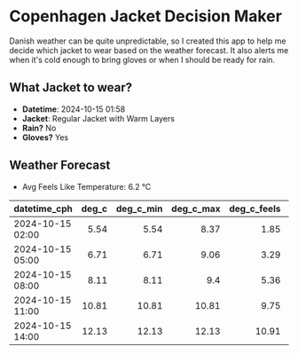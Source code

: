 
# Copenhagen Jacket Decision Maker

Danish weather can be quite unpredictable, so I created this app to help me decide which jacket to wear based on the weather forecast. 
It also alerts me when it's cold enough to bring gloves or when I should be ready for rain.

## What Jacket to wear?

- **Datetime**: 2024-10-15 01:58
- **Jacket**: Regular Jacket with Warm Layers
- **Rain?** No
- **Gloves?** Yes

## Weather Forecast
- Avg Feels Like Temperature: 6.2 °C

| datetime_cph     |   deg_c |   deg_c_min |   deg_c_max |   deg_c_feels | weather   | wind   | rain   |
|:-----------------|--------:|------------:|------------:|--------------:|:----------|:-------|:-------|
| 2024-10-15 02:00 |    5.54 |        5.54 |        8.37 |          1.85 | Clouds    | Medium | None   |
| 2024-10-15 05:00 |    6.71 |        6.71 |        9.06 |          3.29 | Clouds    | Medium | None   |
| 2024-10-15 08:00 |    8.11 |        8.11 |        9.4  |          5.36 | Clouds    | Low    | None   |
| 2024-10-15 11:00 |   10.81 |       10.81 |       10.81 |          9.75 | Clouds    | Low    | None   |
| 2024-10-15 14:00 |   12.13 |       12.13 |       12.13 |         10.91 | Clouds    | Low    | None   |
        